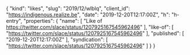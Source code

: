 {
  "kind": "likes",
  "slug": "2019/12/wlblq",
  "client_id": "https://indigenous.realize.be",
  "date": "2019-12-20T12:17:00Z",
  "h": "h-entry",
  "properties": {
    "name": [
      "Like of https://twitter.com/slace/status/1207925167545962496"
    ],
    "like-of": [
      "https://twitter.com/slace/status/1207925167545962496"
    ],
    "published": [
      "2019-12-20T12:17:00Z"
    ],
    "syndication": [
      "https://twitter.com/slace/status/1207925167545962496"
    ]
  }
}
